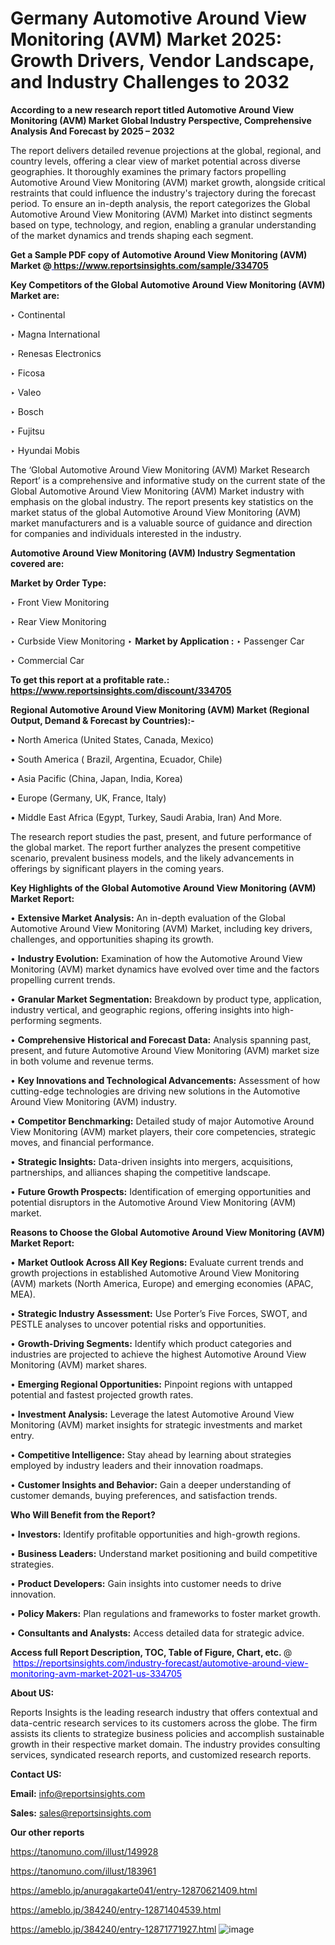 # Germany Automotive Around View Monitoring (AVM) Market 2025: Growth Drivers, Vendor Landscape, and Industry Challenges to 2032

<strong>According to a new research report titled Automotive Around View Monitoring (AVM) Market Global Industry Perspective, Comprehensive Analysis And Forecast by 2025 – 2032</strong>

The report delivers detailed revenue projections at the global, regional, and country levels, offering a clear view of market potential across diverse geographies. It thoroughly examines the primary factors propelling Automotive Around View Monitoring (AVM) market growth, alongside critical restraints that could influence the industry's trajectory during the forecast period. To ensure an in-depth analysis, the report categorizes the Global Automotive Around View Monitoring (AVM) Market into distinct segments based on type, technology, and region, enabling a granular understanding of the market dynamics and trends shaping each segment.

<strong>Get a Sample PDF copy of Automotive Around View Monitoring (AVM) Market </strong><strong>@<a href=https://www.reportsinsights.com/sample/334705 style=color:#0000ff;> https://www.reportsinsights.com/sample/334705</a></strong></font>

<strong>Key Competitors of the Global Automotive Around View Monitoring (AVM) Market are:</strong>

‣ Continental

‣ Magna International

‣ Renesas Electronics

‣ Ficosa

‣ Valeo

‣ Bosch

‣ Fujitsu

‣ Hyundai Mobis

The ‘Global Automotive Around View Monitoring (AVM) Market Research Report’ is a comprehensive and informative study on the current state of the Global Automotive Around View Monitoring (AVM) Market industry with emphasis on the global industry. The report presents key statistics on the market status of the global Automotive Around View Monitoring (AVM) market manufacturers and is a valuable source of guidance and direction for companies and individuals interested in the industry.

<strong>Automotive Around View Monitoring (AVM) Industry Segmentation covered are:</strong>

<strong>Market by Order Type: </strong>

‣ Front View Monitoring

‣ Rear View Monitoring

‣ Curbside View Monitoring
‣ 
<strong>Market by Application :</strong>
‣ Passenger Car

‣ Commercial Car

<strong>To get this report at a profitable rate.: <a href=https://www.reportsinsights.com/discount/334705 style=color:#0000ff;>https://www.reportsinsights.com/discount/334705</a></strong></font>

<strong>Regional Automotive Around View Monitoring (AVM) Market (Regional Output, Demand &amp; Forecast by Countries):-</strong>

• North America (United States, Canada, Mexico)

• South America ( Brazil, Argentina, Ecuador, Chile)

• Asia Pacific (China, Japan, India, Korea)

• Europe (Germany, UK, France, Italy)

• Middle East Africa (Egypt, Turkey, Saudi Arabia, Iran) And More.

The research report studies the past, present, and future performance of the global market. The report further analyzes the present competitive scenario, prevalent business models, and the likely advancements in offerings by significant players in the coming years.

<strong>Key Highlights of the Global Automotive Around View Monitoring (AVM) Market Report:</strong>

• <strong>Extensive Market Analysis:</strong> An in-depth evaluation of the Global Automotive Around View Monitoring (AVM) Market, including key drivers, challenges, and opportunities shaping its growth.

• <strong>Industry Evolution:</strong> Examination of how the Automotive Around View Monitoring (AVM) market dynamics have evolved over time and the factors propelling current trends.

• <strong>Granular Market Segmentation:</strong> Breakdown by product type, application, industry vertical, and geographic regions, offering insights into high-performing segments.

• <strong>Comprehensive Historical and Forecast Data:</strong> Analysis spanning past, present, and future Automotive Around View Monitoring (AVM) market size in both volume and revenue terms.

• <strong>Key Innovations and Technological Advancements:</strong> Assessment of how cutting-edge technologies are driving new solutions in the Automotive Around View Monitoring (AVM) industry.

• <strong>Competitor Benchmarking:</strong> Detailed study of major Automotive Around View Monitoring (AVM) market players, their core competencies, strategic moves, and financial performance.

• <strong>Strategic Insights:</strong> Data-driven insights into mergers, acquisitions, partnerships, and alliances shaping the competitive landscape.

• <strong>Future Growth Prospects:</strong> Identification of emerging opportunities and potential disruptors in the Automotive Around View Monitoring (AVM) market.

<strong>Reasons to Choose the Global Automotive Around View Monitoring (AVM) Market Report:</strong>

• <strong>Market Outlook Across All Key Regions:</strong> Evaluate current trends and growth projections in established Automotive Around View Monitoring (AVM) markets (North America, Europe) and emerging economies (APAC, MEA).

• <strong>Strategic Industry Assessment:</strong> Use Porter’s Five Forces, SWOT, and PESTLE analyses to uncover potential risks and opportunities.

• <strong>Growth-Driving Segments:</strong> Identify which product categories and industries are projected to achieve the highest Automotive Around View Monitoring (AVM) market shares.

• <strong>Emerging Regional Opportunities:</strong> Pinpoint regions with untapped potential and fastest projected growth rates.

• <strong>Investment Analysis:</strong> Leverage the latest Automotive Around View Monitoring (AVM) market insights for strategic investments and market entry.

• <strong>Competitive Intelligence:</strong> Stay ahead by learning about strategies employed by industry leaders and their innovation roadmaps.

• <strong>Customer Insights and Behavior:</strong> Gain a deeper understanding of customer demands, buying preferences, and satisfaction trends.

<strong>Who Will Benefit from the Report?</strong>

• <strong>Investors:</strong> Identify profitable opportunities and high-growth regions.

• <strong>Business Leaders:</strong> Understand market positioning and build competitive strategies.

• <strong>Product Developers:</strong> Gain insights into customer needs to drive innovation.

• <strong>Policy Makers:</strong> Plan regulations and frameworks to foster market growth.

• <strong>Consultants and Analysts:</strong> Access detailed data for strategic advice.
</ul>
<strong>Access full Report Description, TOC, Table of Figure, Chart, etc. </strong>@  <a href=https://reportsinsights.com/industry-forecast/automotive-around-view-monitoring-avm-market-2021-us-334705 style=color:#0000ff;>https://reportsinsights.com/industry-forecast/automotive-around-view-monitoring-avm-market-2021-us-334705</a></font>

<strong><strong>About US</strong>:</strong>

Reports Insights is the leading research industry that offers contextual and data-centric research services to its customers across the globe. The firm assists its clients to strategize business policies and accomplish sustainable growth in their respective market domain. The industry provides consulting services, syndicated research reports, and customized research reports.

<strong>Contact US:</strong>

<p class=""""><b>Email:</b> <a href=mailto:info@reportsinsights.com>info@reportsinsights.com</a></p>
<p class=""""><b>Sales:</b> <a href=mailto:sales@reportsinsights.com>sales@reportsinsights.com</a></p>

<strong>Our other reports</strong>

<a href=https://tanomuno.com/illust/149928>https://tanomuno.com/illust/149928</a>

<a href=https://tanomuno.com/illust/183961>https://tanomuno.com/illust/183961</a>

<a href=https://ameblo.jp/anuragakarte041/entry-12870621409.html>https://ameblo.jp/anuragakarte041/entry-12870621409.html</a>

<a href=https://ameblo.jp/384240/entry-12871404539.html>https://ameblo.jp/384240/entry-12871404539.html</a>

<a href=https://ameblo.jp/384240/entry-12871771927.html>https://ameblo.jp/384240/entry-12871771927.html</a>
![image](https://github.com/user-attachments/assets/e818e15c-05d2-41e9-8384-0ca824eb4e12)
